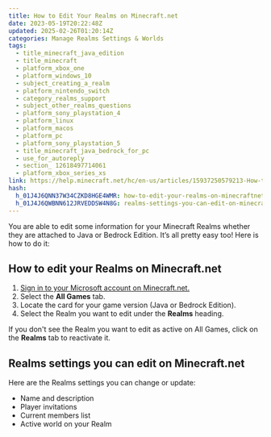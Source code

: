 ```yaml
---
title: How to Edit Your Realms on Minecraft.net
date: 2023-05-19T20:22:48Z
updated: 2025-02-26T01:20:14Z
categories: Manage Realms Settings & Worlds
tags:
  - title_minecraft_java_edition
  - title_minecraft
  - platform_xbox_one
  - platform_windows_10
  - subject_creating_a_realm
  - platform_nintendo_switch
  - category_realms_support
  - subject_other_realms_questions
  - platform_sony_playstation_4
  - platform_linux
  - platform_macos
  - platform_pc
  - platform_sony_playstation_5
  - title_minecraft_java_bedrock_for_pc
  - use_for_autoreply
  - section_ 12618497714061
  - platform_xbox_series_xs
link: https://help.minecraft.net/hc/en-us/articles/15937250579213-How-to-Edit-Your-Realms-on-Minecraft-net
hash:
  h_01J4J6QNN37W34CZKD8HGE4WMR: how-to-edit-your-realms-on-minecraftnet
  h_01J4J6QWBNN612JRVEDDSW4N8G: realms-settings-you-can-edit-on-minecraftnet
---
```


You are able to edit some information for your Minecraft Realms whether they are attached to Java or Bedrock Edition. It’s all pretty easy too! Here is how to do it:

## How to edit your Realms on Minecraft.net

1.  [Sign in to your Microsoft account on Minecraft.net.](https://www.minecraft.net/en-us/login)
2.  Select the **All Games** tab.
3.  Locate the card for your game version (Java or Bedrock Edition).
4.  Select the Realm you want to edit under the **Realms** heading.

If you don't see the Realm you want to edit as active on All Games, click on the **Realms** tab to reactivate it.

## Realms settings you can edit on Minecraft.net

Here are the Realms settings you can change or update:

- Name and description
- Player invitations
- Current members list
- Active world on your Realm
